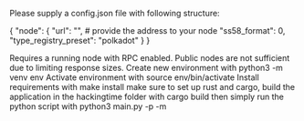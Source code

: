 Please supply a config.json file with following structure:

{
  "node": {
    "url": "",                          # provide the address to your node
    "ss58_format": 0,                   
    "type_registry_preset": "polkadot"
  }
}

Requires a running node with RPC enabled. Public nodes are not sufficient due to limiting response sizes.
Create new environment with python3 -m venv env
Activate environment with source env/bin/activate
Install requirements with make install
make sure to set up rust and cargo, build the application in the hackingtime folder with cargo build
then simply run the python script with python3 main.py -p <path to config.json> -m <mode>

